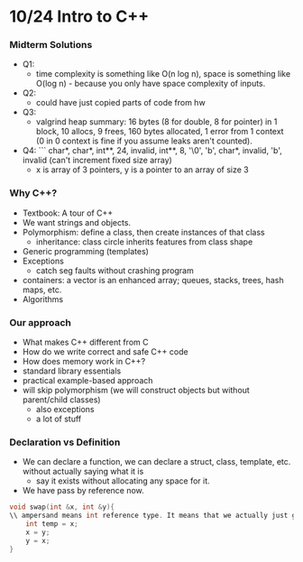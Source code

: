 # 10/24 Intro to C++ 

### Midterm Solutions
- Q1: 
    - time complexity is something like O(n log n), space is something like O(log n) - because you only have space complexity of inputs. 
- Q2:
    - could have just copied parts of code from hw
- Q3:
    - valgrind heap summary: 16 bytes (8 for double, 8 for pointer) in 1 block, 10 allocs, 9 frees, 160 bytes allocated, 1 error from 1 context (0 in 0 context is fine if you assume leaks aren't counted). 
- Q4: ``` char*, char*, int**, 24, invalid, int**, 8, '\0', 'b', char*, invalid, 'b', invalid (can't increment fixed size array) 
    - x is array of 3 pointers, y is a pointer to an array of size 3

### Why C++?
- Textbook: A tour of C++ 
- We want strings and objects. 
- Polymorphism: define a class, then create instances of that class
    - inheritance: class circle inherits features from class shape
- Generic programming (templates) 
- Exceptions
    - catch seg faults without crashing program
- containers: a vector is an enhanced array; queues, stacks, trees, hash maps, etc.
- Algorithms

### Our approach
- What makes C++ different from C
- How do we write correct and safe C++ code
- How does memory work in C++? 
- standard library essentials
- practical example-based approach
- will skip polymorphism (we will construct objects but without parent/child classes)
    - also exceptions
    - a lot of stuff

### Declaration vs Definition
- We can declare a function, we can declare a struct, class, template, etc. without actually saying what it is
    - say it exists without allocating any space for it. 
- We have pass by reference now. 
```C++
void swap(int &x, int &y){
\\ ampersand means int reference type. It means that we actually just give it the thing from the outside
    int temp = x;
    x = y;
    y = x;
}
```
